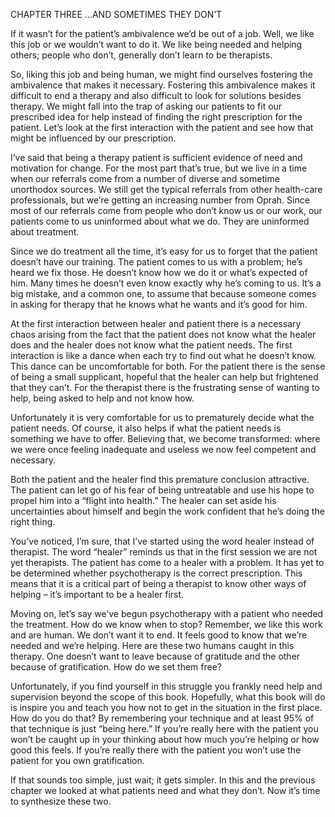 CHAPTER THREE
...AND SOMETIMES THEY DON’T

If it wasn’t for the patient’s ambivalence we’d be out of a job. Well, we like
this job or we wouldn’t want to do it. We like being needed and helping others; people who don’t, generally don’t learn to be therapists.

So, liking this job and being human, we might find ourselves fostering the
ambivalence that makes it necessary. Fostering this ambivalence makes it difficult to end a therapy and also difficult to look for solutions besides therapy. We might fall into the trap of asking our patients to fit our prescribed idea for help instead of finding the right prescription for the patient. Let’s look at the first interaction with the patient and see how that might be influenced by our prescription.

I’ve said that being a therapy patient is sufficient evidence of need and
motivation for change. For the most part that’s true, but we live in a time when our referrals come from a number of diverse and sometime unorthodox sources. We still get the typical referrals from other health-care professionals, but we’re getting an increasing number from Oprah. Since most of our referrals come from people who don’t know us or our work, our patients come to us uninformed about what we do. They are uninformed about treatment.

Since we do treatment all the time, it’s easy for us to forget that the patient
doesn’t have our training. The patient comes to us with a problem; he’s heard we fix those. He doesn’t know how we do it or what’s expected of him. Many times he doesn’t even know exactly why he’s coming to us. It’s a big mistake, and a common one, to assume that because someone comes in asking for therapy that he knows what he wants and it’s good for him.

At the first interaction between healer and patient there is a necessary chaos
arising from the fact that the patient does not know what the healer does and the healer does not know what the patient needs. The first interaction is like a dance when each try to find out what he doesn’t know. This dance can be uncomfortable for both. For the patient there is the sense of being a small supplicant, hopeful that the healer can help but frightened that they can’t. For the therapist there is the frustrating sense of wanting to help, being asked to help and not know how.

Unfortunately it is very comfortable for us to prematurely decide what the
patient needs. Of course, it also helps if what the patient needs is something we have to offer. Believing that, we become transformed: where we were once feeling inadequate and useless we now feel competent and necessary.

Both the patient and the healer find this premature conclusion attractive. The
patient can let go of his fear of being untreatable and use his hope to propel
him into a “flight into health.” The healer can set aside his uncertainties about himself and begin the work confident that he’s doing the right thing.

You’ve noticed, I’m sure, that I’ve started using the word healer instead of therapist. The word “healer” reminds us that in the first session we are not yet therapists. The patient has come to a healer with a problem. It has yet to be determined whether psychotherapy is the correct prescription. This means that it is a critical part of being a therapist to know other ways of helping – it’s important to be a healer first.

Moving on, let’s say we’ve begun psychotherapy with a patient who needed the
treatment. How do we know when to stop? Remember, we like this work and are human. We don’t want it to end. It feels good to know that we’re needed and we’re helping. Here are these two humans caught in this therapy. One doesn’t want to leave because of gratitude and the other because of gratification. How do we set them free?

Unfortunately, if you find yourself in this struggle you frankly need help and
supervision beyond the scope of this book. Hopefully, what this book will do is inspire you and teach you how not to get in the situation in the first place. How do you do that? By remembering your technique and at least 95% of that technique is just “being here.” If you’re really here with the patient you won’t be caught up in your thinking about how much you’re helping or how good this feels. If you’re really there with the patient you won’t use the patient for you own gratification.

If that sounds too simple, just wait; it gets simpler. In this and the previous chapter we looked at what patients need and what they don’t. Now it’s time to synthesize these two.
